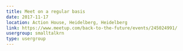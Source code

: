 ```yaml
---
title: Meet on a regular basis
date: 2017-11-17
location: Action House, Heidelberg, Heidelberg
link: https://www.meetup.com/back-to-the-future/events/245024991/
usergroup: smalltalkrn
type: usergroup
---
```

